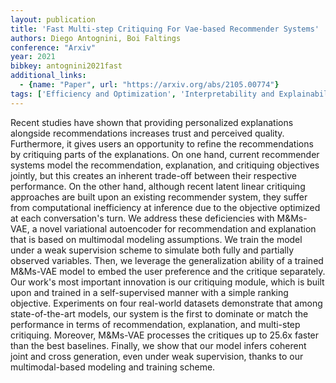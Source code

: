 ```yaml
---
layout: publication
title: 'Fast Multi-step Critiquing For Vae-based Recommender Systems'
authors: Diego Antognini, Boi Faltings
conference: "Arxiv"
year: 2021
bibkey: antognini2021fast
additional_links:
  - {name: "Paper", url: "https://arxiv.org/abs/2105.00774"}
tags: ['Efficiency and Optimization', 'Interpretability and Explainability', 'RAG', 'Reinforcement Learning', 'RecSys', 'Training Techniques', 'Multimodal Models']
---
```

Recent studies have shown that providing personalized explanations alongside
recommendations increases trust and perceived quality. Furthermore, it gives
users an opportunity to refine the recommendations by critiquing parts of the
explanations. On one hand, current recommender systems model the
recommendation, explanation, and critiquing objectives jointly, but this
creates an inherent trade-off between their respective performance. On the
other hand, although recent latent linear critiquing approaches are built upon
an existing recommender system, they suffer from computational inefficiency at
inference due to the objective optimized at each conversation's turn. We
address these deficiencies with M&Ms-VAE, a novel variational autoencoder for
recommendation and explanation that is based on multimodal modeling
assumptions. We train the model under a weak supervision scheme to simulate
both fully and partially observed variables. Then, we leverage the
generalization ability of a trained M&Ms-VAE model to embed the user preference
and the critique separately. Our work's most important innovation is our
critiquing module, which is built upon and trained in a self-supervised manner
with a simple ranking objective. Experiments on four real-world datasets
demonstrate that among state-of-the-art models, our system is the first to
dominate or match the performance in terms of recommendation, explanation, and
multi-step critiquing. Moreover, M&Ms-VAE processes the critiques up to 25.6x
faster than the best baselines. Finally, we show that our model infers coherent
joint and cross generation, even under weak supervision, thanks to our
multimodal-based modeling and training scheme.
